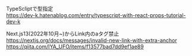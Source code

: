 
TypeScliptで型指定<br>
https://dev-k.hatenablog.com/entry/typescript-with-react-props-tutorial-dev-k


Next.js13(2022年10月~)からLink内のaタグ禁止<br>
https://nextjs.org/docs/messages/invalid-new-link-with-extra-anchor
<br>
https://qiita.com/IYA_UFO/items/f13577bad7dd9ef1ae89
<br>